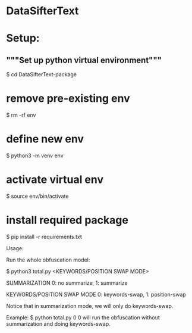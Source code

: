# DataSifterText

# Setup:
## """Set up python virtual environment"""
$ cd DataSifterText-package
# remove pre-existing env
$ rm -rf env
# define new env
$ python3 -m venv env
# activate virtual env
$ source env/bin/activate
# install required package
$ pip install -r requirements.txt


Usage:

Run the whole obfuscation model:

$ python3 total.py <SUMMARIZATION> <KEYWORDS/POSITION SWAP MODE>

SUMMARIZATION 0: no summarize, 1: summarize

KEYWORDS/POSITION SWAP MODE 0: keywords-swap, 1: position-swap

Notice that in summarization mode, we will only do keywords-swap.
	
Example: 
$ python total.py 0 0
will run the obfuscation without summarization and doing keywords-swap.
